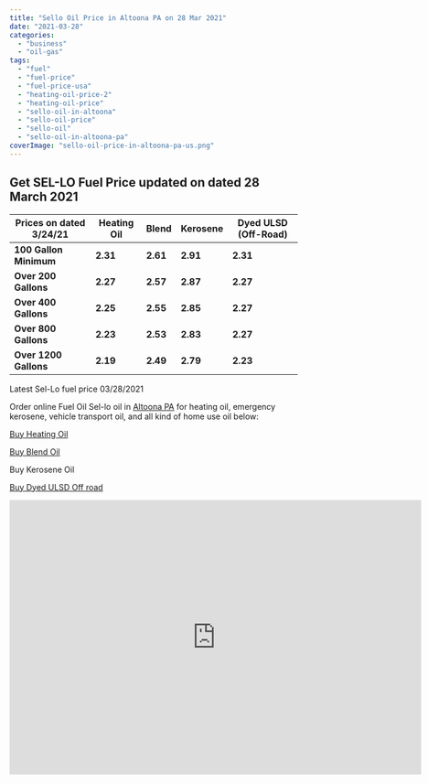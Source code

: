 ```yaml
---
title: "Sello Oil Price in Altoona PA on 28 Mar 2021"
date: "2021-03-28"
categories: 
  - "business"
  - "oil-gas"
tags: 
  - "fuel"
  - "fuel-price"
  - "fuel-price-usa"
  - "heating-oil-price-2"
  - "heating-oil-price"
  - "sello-oil-in-altoona"
  - "sello-oil-price"
  - "sello-oil"
  - "sello-oil-in-altoona-pa"
coverImage: "sello-oil-price-in-altoona-pa-us.png"
---
```


## Get SEL-LO Fuel Price updated on dated 28 March 2021

| **Prices on dated 3/24/21** | **Heating Oil** | **Blend** | **Kerosene** | **Dyed ULSD (Off-Road)** |
| --- | --- | --- | --- | --- |
| **100 Gallon Minimum** | **2.31** | **2.61** | **2.91** | **2.31** |
| **Over 200 Gallons** | **2.27** | **2.57** | **2.87** | **2.27** |
| **Over 400 Gallons** | **2.25** | **2.55** | **2.85** | **2.27** |
| **Over 800 Gallons** | **2.23** | **2.53** | **2.83** | **2.27** |
| **Over 1200 Gallons** | **2.19** | **2.49** | **2.79** | **2.23** |

Latest Sel-Lo fuel price 03/28/2021

Order online Fuel Oil Sel-lo oil in [Altoona PA](https://en.wikipedia.org/wiki/Altoona,_Pennsylvania) for heating oil, emergency kerosene, vehicle transport oil, and all kind of home use oil below:

[Buy Heating Oil](https://sellooil.com/orderonline#!/Heating-Oil/p/54692804/category=22828044)

[Buy Blend Oil](https://sellooil.com/orderonline#!/Blend/p/55743456/category=22828044)

Buy Kerosene Oil

[Buy Dyed ULSD Off road](https://sellooil.com/orderonline#!/Dyed-ULSD-Off-Road/p/55743458/category=22828044)

<iframe width="720" height="480" src="https://www.youtube-nocookie.com/embed/Gzr3-ay2GO8" title="YouTube video player" frameborder="0" allow="accelerometer; autoplay; clipboard-write; encrypted-media; gyroscope; picture-in-picture" allowfullscreen></iframe>
